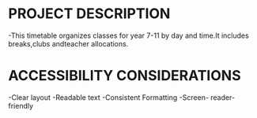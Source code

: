 
# PROJECT DESCRIPTION
-This timetable organizes classes for year 7-11 by day and time.It includes breaks,clubs andteacher allocations.
# ACCESSIBILITY CONSIDERATIONS
-Clear layout
-Readable text
-Consistent Formatting
-Screen- reader- friendly
